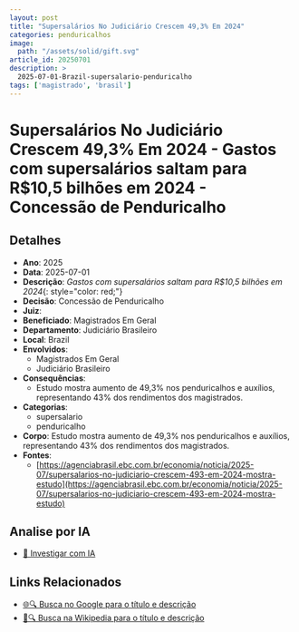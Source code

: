 ```yaml
---
layout: post
title: "Supersalários No Judiciário Crescem 49,3% Em 2024"
categories: penduricalhos 
image:
  path: "/assets/solid/gift.svg"
article_id: 20250701
description: >
  2025-07-01-Brazil-supersalario-penduricalho
tags: ['magistrado', 'brasil']
---
```


# Supersalários No Judiciário Crescem 49,3% Em 2024 - Gastos com supersalários saltam para R$10,5 bilhões em 2024 - Concessão de Penduricalho

## Detalhes
- **Ano**: 2025
- **Data**: 2025-07-01
- **Descrição**: <i class="fas fa-money-bill-wave"></i> *Gastos com supersalários saltam para R$10,5 bilhões em 2024*{: style="color: red;"}
- **Decisão**: Concessão de Penduricalho
- **Juiz**: 
- **Beneficiado**: Magistrados Em Geral
- **Departamento**: Judiciário Brasileiro
- **Local**: Brazil
- **Envolvidos**:
  - Magistrados Em Geral
  - Judiciário Brasileiro
- **Consequências**:
  - Estudo mostra aumento de 49,3% nos penduricalhos e auxílios, representando 43% dos rendimentos dos magistrados.
- **Categorias**:
  - supersalario
  - penduricalho
- **Corpo**: Estudo mostra aumento de 49,3% nos penduricalhos e auxílios, representando 43% dos rendimentos dos magistrados.
- **Fontes**:
  - [https://agenciabrasil.ebc.com.br/economia/noticia/2025-07/supersalarios-no-judiciario-crescem-493-em-2024-mostra-estudo](https://agenciabrasil.ebc.com.br/economia/noticia/2025-07/supersalarios-no-judiciario-crescem-493-em-2024-mostra-estudo)

## Analise por IA
- [🤖 Investigar com IA](https://www.perplexity.ai/search?q=%22penduricalhos%20judiciais%20Brasil%22%20Supersal%C3%A1rios%20No%20Judici%C3%A1rio%20Crescem%2049%2C3%25%20Em%202024%20Gastos%20com%20supersal%C3%A1rios%20saltam%20para%20R%2410%2C5%20bilh%C3%B5es%20em%202024%20Brazil%202025-07-01%20%20Magistrados%20Em%20Geral)

## Links Relacionados
- [🌐🔍 Busca no Google para o título e descrição](https://www.google.com/search?q=%22penduricalhos%20judiciais%20Brasil%22%20Supersal%C3%A1rios%20No%20Judici%C3%A1rio%20Crescem%2049%2C3%25%20Em%202024%20Gastos%20com%20supersal%C3%A1rios%20saltam%20para%20R%2410%2C5%20bilh%C3%B5es%20em%202024%20Brazil%202025-07-01%20%20Magistrados%20Em%20Geral)
- [📖🔍 Busca na Wikipedia para o título e descrição](https://pt.wikipedia.org/w/index.php?search=%22penduricalhos%20judiciais%20Brasil%22%20Supersal%C3%A1rios%20No%20Judici%C3%A1rio%20Crescem%2049%2C3%25%20Em%202024%20Gastos%20com%20supersal%C3%A1rios%20saltam%20para%20R%2410%2C5%20bilh%C3%B5es%20em%202024%20Brazil%202025-07-01%20%20Magistrados%20Em%20Geral)

